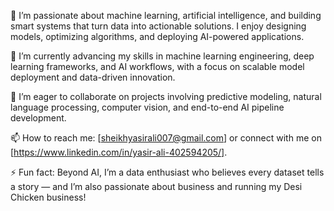 👀 I’m passionate about machine learning, artificial intelligence, and building smart systems that turn data into actionable solutions. I enjoy designing models, optimizing algorithms, and deploying AI-powered applications.

🌱 I’m currently advancing my skills in machine learning engineering, deep learning frameworks, and AI workflows, with a focus on scalable model deployment and data-driven innovation.

💞️ I’m eager to collaborate on projects involving predictive modeling, natural language processing, computer vision, and end-to-end AI pipeline development.

📫 How to reach me: [sheikhyasirali007@gmail.com] or connect with me on [https://www.linkedin.com/in/yasir-ali-402594205/].

⚡ Fun fact: Beyond AI, I’m a data enthusiast who believes every dataset tells a story — and I’m also passionate about business and running my Desi Chicken business!
